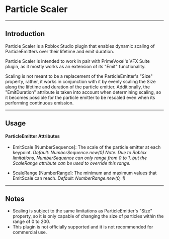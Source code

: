 # Particle Scaler

--------------------------------------------------------------------------

## Introduction

Particle Scaler is a Roblox Studio plugin that enables dynamic scaling of ParticleEmitters over their lifetime and emit duration.

Particle Scaler is intended to work in pair with PrimeVoxel's VFX Suite plugin, as it mostly works as an extension of its "Emit" functionality.

Scaling is not meant to be a replacement of the ParticleEmitter's "Size" property, rather, it works in conjunction with it by evenly scaling the Size along the lifetime and duration of the particle emitter. Additionally, the "EmitDuration" attribute is taken into account when determining scaling, so it becomes possible for the particle emitter to be rescaled even when its performing continuous emission.

--------------------------------------------------------------------------

## Usage

#### ParticleEmitter Attributes

- EmitScale [NumberSequence]: The scale of the particle emitter at each keypoint.
  *Default: NumberSequence.new(0)*
  *Note: Due to Roblox limitations, NumberSequence can only range from 0 to 1, but
   the ScaleRange attribute can be used to override this range.*
	
- ScaleRange [NumberRange]: The minimum and maximum values that EmitScale can reach.
  *Default: NumberRange.new(0, 1)*


--------------------------------------------------------------------------

## Notes

- Scaling is subject to the same limitations as ParticleEmitter's "Size" property, so it is only capable of changing the size of particles within the range of 0 to 200.
- This plugin is not officially supported and it is not recommended for commercial use.
